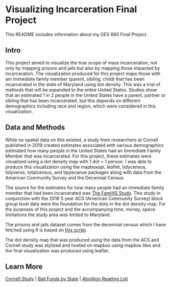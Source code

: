 # Visualizing Incarceration Final Project

This README includes information about my GES 660 Final Project.

## Intro

This project aimed to visualize the true scope of mass incarceration, not only by mapping prisons and jails but also by mapping those impacted by incarceration. The visualizaiton produced for this project maps those with am immediate family member (parent, sibling, child) that has been incarcerated in the state of Maryland using dot density. This was a trial of methods that will be expanded to the entire United States. Studies show that an estimated 1 in 2 people in the United States have a parent, partner or sibling that has been incarcerated, but this depends on different demographics including race and region, which were considered in this visualization.

## Data and Methods

While no spatial data on this existed, a study from researchers at Cornell published in 2019 created estimates associated with various demographics estimated how many people in the United States had an Immediate Family Member that was incarcerated. For this project, these estimates were visualized using a dot density map with 1 dot = 1 person. I was able to produce this visualization using the mapboxapi, leaflet, tidycensus, tidyverse, totalcensus, and tippecanoe packages along with data from the American Community Survey and the Decennial Census. 

The source for the estimates for how many people had an immediate family member that had been incarcerated was [The FamHIS Study](https://journals.sagepub.com/doi/10.1177/2378023119829332#articleCitationDownloadContainer). This study in conjunction with the 2018 5 year ACS (American Community Survey) block group level data were the foundation for the dots in the dot density map. For the purposes of this project and the accompanying time, money, space limitations the study area was limited to Maryland.

The prisons and jails dataset comes from the decennial census which I have fetched using R is based on [this script](https://www.gl-li.com/2018/02/05/map-prisons-in-the-united-states/).

The dot density map that was produced using the data from the ACS and Cornell study was stylized and hosted on mapbox using mapbox tiles and the final visualization was produced using leaflet.

## Learn More

[Cornell Study](https://journals.sagepub.com/doi/10.1177/2378023119829332#articleCitationDownloadContainer) | [Bail Funds by State](https://bailfunds.github.io/) | [Abolition Reading List](https://abolitionistfutures.com/full-reading-list)
